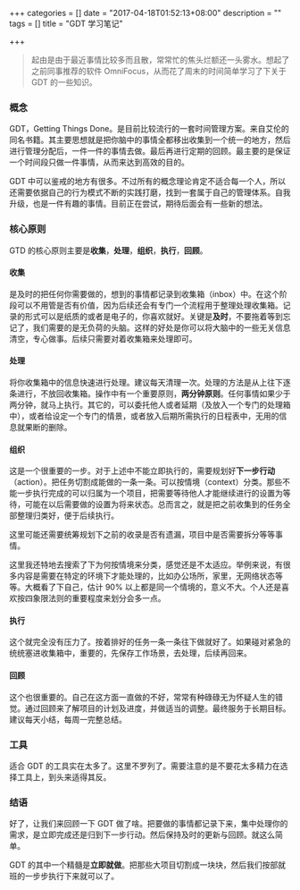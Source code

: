 +++
categories = []
date = "2017-04-18T01:52:13+08:00"
description = ""
tags = []
title = "GDT 学习笔记"

+++

> 起由是由于最近事情比较多而且散，常常忙的焦头烂额还一头雾水。想起了之前同事推荐的软件 OmniFocus，从而花了周末的时间简单学习了下关于 GDT 的一些知识。

### 概念
GDT，Getting Things Done。是目前比较流行的一套时间管理方案。来自艾伦的同名书籍。其主要思想就是把你脑中的事情全都移出收集到一个统一的地方，然后进行管理分配后，一件一件的事情去做。最后再进行定期的回顾。最主要的是保证一个时间段只做一件事情，从而来达到高效的目的。

GDT 中可以鉴戒的地方有很多。不过所有的概念理论肯定不适合每一个人，所以还需要依据自己的行为模式不断的实践打磨，找到一套属于自己的管理体系。自我升级，也是一件有趣的事情。目前正在尝试，期待后面会有一些新的想法。

### 核心原则
GTD 的核心原则主要是**收集**，**处理**，**组织**，**执行**，**回顾**。

#### 收集
是及时的把任何你需要做的，想到的事情都记录到收集箱（inbox）中。在这个阶段可以不用管是否有价值，因为后续还会有专门一个流程用于整理处理收集箱。记录的形式可以是纸质的或者是电子的，你喜欢就好。关键是**及时**，不要拖着等到忘记了，我们需要的是无负荷的头脑。这样的好处是你可以将大脑中的一些无关信息清空，专心做事。后续只需要对着收集箱来处理即可。

#### 处理
将你收集箱中的信息快速进行处理。建议每天清理一次。处理的方法是从上往下逐条进行，不放回收集箱。操作中有一个重要原则，**两分钟原则**。任何事情如果少于两分钟，就马上执行。其它的，可以委托他人或者延期（及放入一个专门的处理箱中），或者给设定一个专门的情景，或者放入后期所需执行的日程表中，无用的信息就果断的删除。

#### 组织
这是一个很重要的一步。对于上述中不能立即执行的，需要规划好**下一步行动**（action）。把任务切割成能做的一条一条。可以按情境（context）分类。那些不能一步执行完成的可以归属为一个项目，把需要等待他人才能继续进行的设置为等待，可能在以后需要做的设置为将来状态。总而言之，就是把之前收集到的任务全部整理归类好，便于后续执行。

这里可能还需要统筹规划下之前的收录是否有遗漏，项目中是否需要拆分等等事情。

这里我还特地去搜索了下为何按情境来分类，感觉还是不太适应。举例来说，有很多内容是需要在特定的环境下才能处理的，比如办公场所，家里，无网络状态等等。大概看了下自己，估计 90% 以上都是同一个情境的，意义不大。个人还是喜欢按四象限法则的重要程度来划分会多一点。

#### 执行
这个就完全没有压力了。按着排好的任务一条一条往下做就好了。如果碰对紧急的统统塞进收集箱中，重要的，先保存工作场景，去处理，后续再回来。

#### 回顾
这个也很重要的。自己在这方面一直做的不好，常常有种碌碌无为怀疑人生的错觉。通过回顾来了解项目的计划及进度，并做适当的调整。最终服务于长期目标。建议每天小结，每周一完整总结。

### 工具
适合 GDT 的工具实在太多了。这里不罗列了。需要注意的是不要花太多精力在选择工具上，到头来适得其反。

### 结语
好了，让我们来回顾一下 GDT 做了啥。把要做的事情都记录下来，集中处理你的需求，是立即完成还是归到下一步行动。然后保持及时的更新与回顾。就这么简单。

GDT 的其中一个精髓是**立即就做**。把那些大项目切割成一块块，然后我们按部就班的一步步执行下来就可以了。






